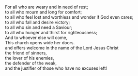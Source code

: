 For all who are weary and in need of rest;  
to all who mourn and long for comfort;  
to all who feel lost and worthless and wonder if God even cares;  
to all who fall and desire victory;  
to all who sin and need a Saviour;  
to all who hunger and thirst for righteousness;  
And to whoever else will come,  
This church opens wide her doors.  
and offers welcome in the name of the Lord Jesus Christ  
the friend of sinners,  
the lover of his enemies,  
the defender of the weak,  
and the justifier of those who have no excuses left!  